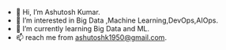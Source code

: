 - 👋 Hi, I’m Ashutosh Kumar.
- 👀 I’m interested in Big Data ,Machine Learning,DevOps,AIOps.
- 🌱 I’m currently learning Big Data and ML.
- 📫 reach me from ashutoshk1950@gmail.com.

<!---
ashutoshk1950/ashutoshk1950 is a ✨ special ✨ repository because its `README.md` (this file) appears on your GitHub profile.
You can click the Preview link to take a look at your changes.
--->
